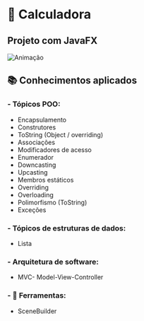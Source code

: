 # 📲 Calculadora
## Projeto com JavaFX

![Animação](https://github.com/ffernandoadriano/Calculadora/assets/96425026/d960fa88-5021-4579-a9e5-dc3658240d1d)


## 📚 Conhecimentos aplicados
### - **Tópicos POO:**
- Encapsulamento
- Construtores
- ToString (Object / overriding)
- Associações
- Modificadores de acesso
- Enumerador
- Downcasting
- Upcasting
- Membros estáticos
- Overriding
- Overloading
- Polimorfismo (ToString)
- Exceções


### - **Tópicos de estruturas de dados:**
- Lista

### - **Arquitetura de software:**
- MVC- Model-View-Controller

### - **🔨 Ferramentas:**
- SceneBuilder



